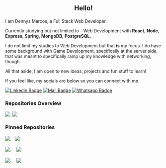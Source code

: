 ## <p align="center">Hello!</p>

I am Dennys Marcos, a Full Stack Web Developer.

Currently studying but not limited to - Web Development with **React**, **Node**, **Express**, **Spring**,  **MongoDB**, **PostgreSQL**. <br>

I do not limit my studies to Web Development but that **is** my focus.
I do have some background with Game Development, specifically at the server side, that was meant to specifically ramp up my knowledge with networking, though.

All that aside, I am open to new ideas, projects and fun stuff to learn!

If you feel like, my socials are below so you can connect with me.

[![Linkedin Badge](https://img.shields.io/badge/Linkedin-2B2D2E?style=flat&logo=linkedin&logoColor=white&labelColor=101010)](https://www.linkedin.com/in/dennysm/)
[![Mail Badge](https://img.shields.io/badge/Mail-me@dennys.dev-2B2D2E?style=flat&logo=minutemailer&logoColor=white&labelColor=101010)](mailto:me@dennys.dev)
[![Whatsapp Badge](https://img.shields.io/badge/+55%2012%2099782%201301-2B2D2E?style=flat&logo=whatsapp&logoColor=white&labelColor=101010)](https://wa.me/5512997821301)


<div align="left">
    
### Repositories Overview

<a><img align="top" src="https://github-readme-stats.vercel.app/api?username=bardsnight&hide_title=true&count_private=true&show_icons=true&theme=swift">&ensp;<img align="top" src="https://github-readme-stats.vercel.app/api/top-langs/?username=anuraghazra&layout=compact&theme=swift"></a>

### Pinned Repositories
<div>
    <a href="https://github.com/bardsnight/food-delivery-app">
        <img align="center" src="https://github-readme-stats.vercel.app/api/pin/?theme=swift&username=bardsnight&repo=food-delivery-app"/>    
    </a>&ensp;
    <a href="https://github.com/bardsnight/unity-2d-online-rpg"> 
        <img  align="center" src="https://github-readme-stats.vercel.app/api/pin/?&theme=swift&username=bardsnight&repo=unity-2d-online-rpg"/>  
    </a>
</div>
&hairsp;
<div>
    <a href="https://github.com/bardsnight/rsa-cryptography-auth"> 
        <img align="center" src="https://github-readme-stats.vercel.app/api/pin/?&theme=swift&username=bardsnight&repo=rsa-cryptography-auth"/>  
    </a>&ensp;
    <a href="https://github.com/bardsnight/node-blog-example" style="margin-left: 5px"> 
        <img  align="center" src="https://github-readme-stats.vercel.app/api/pin/?theme=swift&username=bardsnight&repo=node-blog-example"/>  
    </a>
</div>
&hairsp;
<div>
    <a href="https://github.com/bardsnight/node-express-jwt-auth"> 
        <img align="center" src="https://github-readme-stats.vercel.app/api/pin/?theme=swift&username=bardsnight&repo=node-express-jwt-auth"/>  
    </a>&ensp;
    <a href="https://github.com/bardsnight/discordjs-mmo-guild-bot" style="margin-left: 5px"> 
        <img  align="center" src="https://github-readme-stats.vercel.app/api/pin/?theme=swift&username=bardsnight&repo=discordjs-mmo-guild-bot"/>  
    </a>
</div>
</div>

&ensp;

